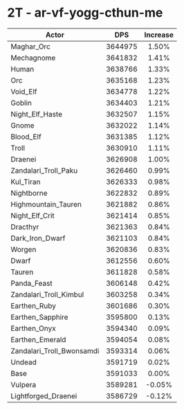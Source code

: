 # 2T - ar-vf-yogg-cthun-me
| Actor | DPS | Increase |
|---|:---:|:---:|
|Maghar_Orc|3644975|1.50%|
|Mechagnome|3641832|1.41%|
|Human|3638766|1.33%|
|Orc|3635168|1.23%|
|Void_Elf|3634778|1.22%|
|Goblin|3634403|1.21%|
|Night_Elf_Haste|3632507|1.15%|
|Gnome|3632022|1.14%|
|Blood_Elf|3631385|1.12%|
|Troll|3630910|1.11%|
|Draenei|3626908|1.00%|
|Zandalari_Troll_Paku|3626460|0.99%|
|Kul_Tiran|3626333|0.98%|
|Nightborne|3622832|0.89%|
|Highmountain_Tauren|3621882|0.86%|
|Night_Elf_Crit|3621414|0.85%|
|Dracthyr|3621363|0.84%|
|Dark_Iron_Dwarf|3621103|0.84%|
|Worgen|3620836|0.83%|
|Dwarf|3612556|0.60%|
|Tauren|3611828|0.58%|
|Panda_Feast|3606148|0.42%|
|Zandalari_Troll_Kimbul|3603258|0.34%|
|Earthen_Ruby|3601686|0.30%|
|Earthen_Sapphire|3595800|0.13%|
|Earthen_Onyx|3594340|0.09%|
|Earthen_Emerald|3594054|0.08%|
|Zandalari_Troll_Bwonsamdi|3593314|0.06%|
|Undead|3591719|0.02%|
|Base|3591033|0.00%|
|Vulpera|3589281|-0.05%|
|Lightforged_Draenei|3586729|-0.12%|
